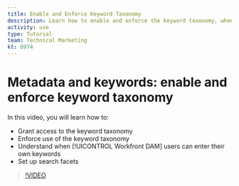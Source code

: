 ```yaml
---
title: Enable and Enforce Keyword Taxonomy
description: Learn how to enable and enforce the keyword taxonomy, when users can enter their own keywords, and set up search facets in [!UICONTROL Workfront DAM].
activity: use
type: Tutorial
team: Technical Marketing
kt: 8974
---
```

# Metadata and keywords: enable and enforce keyword taxonomy

In this video, you will learn how to:

* Grant access to the keyword taxonomy
* Enforce use of the keyword taxonomy
* Understand when [!UICONTROL Workfront DAM] users can enter their own keywords
* Set up search facets

>[!VIDEO](https://video.tv.adobe.com/v/335237/?quality=12)
